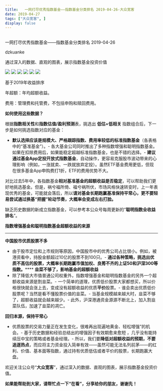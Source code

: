 ```yaml
---
title:   一网打尽优秀指数基金——指数基金分类排名 2019-04-26-大众宽客
date: 2019-04-27
tags: ["大众宽客", ]
display: false
---
```



## 



一网打尽优秀指数基金——指数基金分类排名 2019-04-26




dzkuanke




通过深入的数据、直观的图表，展示指数基金投资价值




<img class="rich_pages" data-copyright="0" data-ratio="0.615625" data-s="300,640" src="https://mmbiz.qpic.cn/mmbiz_jpg/PKw3FQPmhIhL9HkJPtibhT2xCsvSR4BbY2CnpqxuicLZuRliaXzPouUqrxly7RicJjv9M1ic9crAhVcnBMQVY3KsUaA/640?wx_fmt=jpeg" data-type="jpeg" data-w="1280" style=""/>



<img class="" data-copyright="0" data-ratio="1.6653386454183268" data-s="300,640" src="https://mmbiz.qpic.cn/mmbiz_png/PKw3FQPmhIhgJxsmTDpiaCQE3ZtHSTM6OOZYSuyu8lUAbCB5z37zNicicxeqlRkdYHkicUEfB1zswh03PqjBsCsib4w/640?wx_fmt=png" data-type="png" data-w="1004" style=""/>

<img class="" data-copyright="0" data-ratio="1.401197604790419" data-s="300,640" src="https://mmbiz.qpic.cn/mmbiz_png/PKw3FQPmhIhgJxsmTDpiaCQE3ZtHSTM6OFqEzKyVOiahyqv9HlcjrAH9qDhHSBic5hpMicBSnm7aXOoSvtic5JQQR7g/640?wx_fmt=png" data-type="png" data-w="1002" style=""/>

<img class="" data-copyright="0" data-ratio="1.345924453280318" data-s="300,640" src="https://mmbiz.qpic.cn/mmbiz_png/PKw3FQPmhIhgJxsmTDpiaCQE3ZtHSTM6OjXPDnx7D80ktYxR72TCC35qU4VgbdyyByxAiatWIHJZxdNib2EmdC20Q/640?wx_fmt=png" data-type="png" data-w="1006" style=""/>

<img class="" data-copyright="0" data-ratio="1.126984126984127" data-s="300,640" src="https://mmbiz.qpic.cn/mmbiz_png/PKw3FQPmhIhgJxsmTDpiaCQE3ZtHSTM6OU049baWAZiadjvZukcgkjdP4CdKFpqvp4gPBQjpzsTZTP9ewB2W0t3w/640?wx_fmt=png" data-type="png" data-w="1008" style=""/>

<img class="" data-copyright="0" data-ratio="1.3172690763052208" data-s="300,640" src="https://mmbiz.qpic.cn/mmbiz_png/PKw3FQPmhIhgJxsmTDpiaCQE3ZtHSTM6OrnHFfxdBhG62XDSeibpFJWicb0zQlkHBvbkGDGibvlsIQdOxmg4uKVG8w/640?wx_fmt=png" data-type="png" data-w="996" style=""/>

基于2019年收益排序

年超额：年均超额收益。

费用：管理费和托管费，不包括申购和赎回费用。





**如何使用这些数据？**



根据**指数相关性**和**指数估值/盈利预测**表，挑选出&nbsp;**低估+低相关** 指数组合后，下一步是如何挑选指数对应的基金：
- **默认选择应该是规模大、严格跟踪指数、费用率较低的标准指数基金**（各表格中的“基准基金”）。- 各大基金公司同时推出了多种指数增强和聪明指数基金。如果在扣除费用后，如果能稳定超越标准指数基金，也是不错的选择。- **建议通过基金App定投开放式指数基金**，自动操作，更容易克服股市波动带来的心理影响（例如，一涨就卖、一跌就放弃定投）。虽然ETF基金费用更低，但现在很多基金App申购费打1折，ETF的费用优势不大。


对比过去5年中，各指数基金**相对基准基金的超额收益是否稳定**<h-char unicode="ff0c" class="" style="max-width: 100%;box-sizing: border-box !important;word-wrap: break-word !important;">，</h-char>可以帮助我们更好地挑选基金。但是，祸兮福所倚、福兮祸所伏，市场风格快速转变时，上一年表现优秀的基金，可能就会落后，所以**请对基金长期跑赢基准保持平常心，更不要轻易尝试通过换基“把握”轮动节奏，大概率会变成左右打脸。**



缺乏历史数据的新成立指数基金，可以参考本公众号每周更新的“**聪明指数全收益排名**”。



**指数增强基金和聪明指数基金超额收益的来源**

****

**中国股市优质股票不多**
- 由于股市定位和上市规则等原因，中国股市中的优秀公司占比很小。例如，被港资看中，持股金额超过10亿的股票不到100只。- **通过各种策略，挑选出优质不高估的股票，大概率长期跑赢市值加权、良莠不齐的上证50和沪深300等指数。******
**韭菜不够了，影响基金的超额收益**
- 除了降低大市值普通公司权重外，指数增强基金和聪明指数基金的另外一个超额收益来源是割韭菜。- 一个简单的道理，优质低价股票大家都想买，所以价格很快就会涨上去，变成没有超额收益的优质**平价**股票。- 谁会卖出优质低价股票呢？当然是看不懂股票价值的韭菜。- 当基金规模越来越大时，韭菜不够了，超额收益就会越来越少。- 此外，沪深港通资金源源不断北上，加入割韭菜队伍，加速了韭菜的凋亡。


**回归本源，保持平常心**
- 优质股票的交易力量正在发生变化，很难再出现遍地黄金、轻松增强”的机会。- 基于历史数据和经验总结出的增强因子有效期愈来愈短 ，几乎没有能持续压中宝的策略或者基金经理。- 所以，我们要**降低对超额收益的预期，不要追逐热点**，而应将主力资金投入简单有效——虽然可能无法名列前茅——的红利、价值、基本面等指数，通过持有优质低估或者平价的股票，长期跑赢大盘。


欢迎关注公众号“**大众宽客**”，通过深入的数据、直观的图表，展示指数基金投资价值。



**如果能帮助到大家，请帮忙点一下<strong style="max-width: 100%;box-sizing: border-box !important;word-wrap: break-word !important;">“在看”**，分享给你的朋友，谢谢先！</strong>
